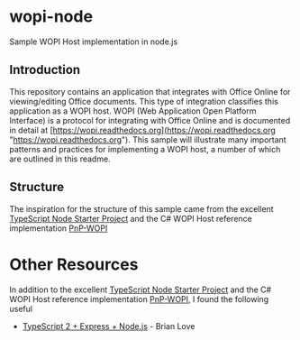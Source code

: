 # wopi-node
Sample WOPI Host implementation in node.js

## Introduction
This repository contains an application that integrates with Office Online for viewing/editing Office documents. This type of integration classifies this application as a WOPI host. WOPI (Web Application Open Platform Interface) is a protocol for integrating with Office Online and is documented in detail at [https://wopi.readthedocs.org](https://wopi.readthedocs.org "https://wopi.readthedocs.org"). This sample will illustrate many important patterns and practices for implementing a WOPI host, a number of which are outlined in this readme. 

## Structure
The inspiration for the structure of this sample came from the excellent [TypeScript Node Starter Project](https://github.com/Microsoft/TypeScript-Node-Starter) and the C# WOPI Host reference implementation [PnP-WOPI](https://github.com/OfficeDev/PnP-WOPI)


# Other Resources
In addition to the excellent [TypeScript Node Starter Project](https://github.com/Microsoft/TypeScript-Node-Starter) and the C# WOPI Host reference implementation [PnP-WOPI](https://github.com/OfficeDev/PnP-WOPI), I found the following useful

- [TypeScript 2 + Express + Node.js](http://brianflove.com/2016/11/08/typescript-2-express-node/) - Brian Love